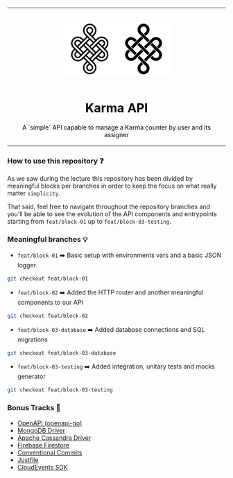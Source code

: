 <table align="center">
    <tr style="text-align: center;">
        <td align="center" width="9999">
            <img src="./.etc/karma.png" alt="Project icon" style="max-width: 250px; margin: 30px auto 15px auto; display: inline-block">

 <h1 style="color: black;">Karma API</h1>

<p style="color: black">A `simple` API capable to manage a Karma counter by user and its assigner</p>
</td>
</tr>
</table>

### How to use this repository ❓

As we saw during the lecture this repository has been divided by meaningful blocks
per branches in order to keep the focus on what really matter `simplicity`. 

That said, feel free to navigate throughout the repository branches and you'll be able to 
see the evolution of the API components and entrypoints starting from `feat/block-01` 
up to `feat/block-03-testing`.

### Meaningful branches 💡

* `feat/block-01` ➡️ Basic setup with environments vars and a basic JSON logger.

```bash 
git checkout feat/block-01
```

* `feat/block-02` ➡️ Added the HTTP router and another meaningful components to our API

```bash 
git checkout feat/block-02
```

* `feat/block-03-database` ➡️ Added database connections and SQL migrations

```bash 
git checkout feat/block-03-database
```

* `feat/block-03-testing` ➡️ Added integration, unitary tests and mocks generator

```bash 
git checkout feat/block-03-testing
```

### Bonus Tracks 🎁 

* [OpenAPI (openapi-go)](https://github.com/swaggest/openapi-go)
* [MongoDB Driver](https://github.com/mongodb/mongo-go-driver)
* [Apache Cassandra Driver](https://github.com/apache/cassandra-gocql-driver)
* [Firebase Firestore](https://pkg.go.dev/cloud.google.com/go/firestore)
* [Conventional Commits](https://www.conventionalcommits.org/en/v1.0.0/)
* [Justfile](https://github.com/casey/just)
* [CloudEvents SDK](https://github.com/cloudevents/sdk-go)